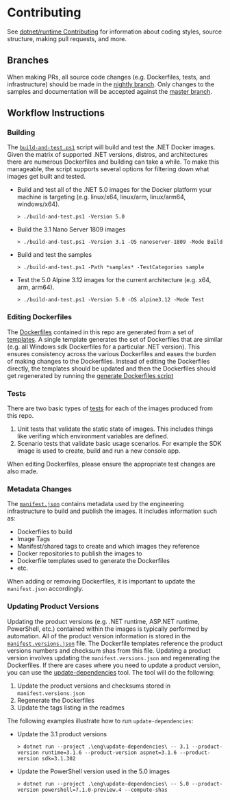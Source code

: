# Contributing

See [dotnet/runtime Contributing](https://github.com/dotnet/runtime/blob/master/CONTRIBUTING.md) for information about coding styles, source structure, making pull requests, and more.

## Branches

When making PRs, all source code changes (e.g. Dockerfiles, tests, and infrastructure) should be made in the [nightly branch](https://github.com/dotnet/dotnet-docker/tree/nightly). Only changes to the samples and documentation will be accepted against the [master branch](https://github.com/dotnet/dotnet-docker/tree/master).

## Workflow Instructions

### Building

The [`build-and-test.ps1`](https://github.com/dotnet/dotnet-docker/blob/master/build-and-test.ps1) script will build and test the .NET Docker images. Given the matrix of supported .NET versions, distros, and architectures there are numerous Dockerfiles and building can take a while. To make this manageable, the script supports several options for filtering down what images get built and tested.

- Build and test all of the .NET 5.0 images for the Docker platform your machine is targeting (e.g. linux/x64, linux/arm, linux/arm64, windows/x64).

    ``` console
    > ./build-and-test.ps1 -Version 5.0
    ```

- Build the 3.1 Nano Server 1809 images

    ``` console
    > ./build-and-test.ps1 -Version 3.1 -OS nanoserver-1809 -Mode Build
    ```

- Build and test the samples

    ``` console
    > ./build-and-test.ps1 -Path *samples* -TestCategories sample
    ```

- Test the 5.0 Alpine 3.12 images for the current architecture (e.g. x64, arm, arm64).

    ``` console
    > ./build-and-test.ps1 -Version 5.0 -OS alpine3.12 -Mode Test
    ```

### Editing Dockerfiles

The [Dockerfiles](https://github.com/search?q=repo%3Adotnet%2Fdotnet-docker+filename%3ADockerfile&type=Code&ref=advsearch&l=&l=) contained in this repo are generated from a set of [templates](https://github.com/dotnet/dotnet-docker/tree/master/eng/dockerfile-templates). A single template generates the set of Dockerfiles that are similar (e.g. all Windows sdk Dockerfiles for a particular .NET version).  This ensures consistency across the various Dockerfiles and eases the burden of making changes to the Dockerfiles.  Instead of editing the Dockerfiles directly, the templates should be updated and then the Dockerfiles should get regenerated by running the [generate Dockerfiles script](https://github.com/dotnet/dotnet-docker/blob/master/eng/dockerfile-templates/Get-GeneratedDockerfiles.ps1)

### Tests

There are two basic types of [tests](https://github.com/dotnet/dotnet-docker/tree/master/tests) for each of the images produced from this repo.

1. Unit tests that validate the static state of images.  This includes things like verifing which environment variables are defined.
1. Scenario tests that validate basic usage scenarios.  For example the SDK image is used to create, build and run a new console app.

When editing Dockerfiles, please ensure the appropriate test changes are also made.

### Metadata Changes

The [`manifest.json`](https://github.com/dotnet/dotnet-docker/blob/master/manifest.json) contains metadata used by the engineering infrastructure to build and publish the images.  It includes information such as:

- Dockerfiles to build
- Image Tags
- Manifest/shared tags to create and which images they reference
- Docker repositories to publish the images to
- Dockerfile templates used to generate the Dockerfiles
- etc.

When adding or removing Dockerfiles, it is important to update the `manifest.json` accordingly.

### Updating Product Versions

Updating the product versions (e.g. .NET runtime, ASP.NET runtime, PowerShell, etc.) contained within the images is typically performed by automation. All of the product version information is stored in the [`manifest.versions.json`](https://github.com/dotnet/dotnet-docker/blob/master/manifest.versions.json) file. The Dockerfile templates reference the product versions numbers and checksum shas from this file. Updating a product version involves updating the `manifest.versions.json` and regenerating the Dockerfiles. If there are cases where you need to update a product version, you can use the [update-dependencies](https://github.com/dotnet/dotnet-docker/tree/master/eng/update-dependencies) tool.  The tool will do the following:

1. Update the product versions and checksums stored in `manifest.versions.json`
1. Regenerate the Dockerfiles
1. Update the tags listing in the readmes

The following examples illustrate how to run `update-dependencies`:

- Update the 3.1 product versions

    ``` console
    > dotnet run --project .\eng\update-dependencies\ -- 3.1 --product-version runtime=3.1.6 --product-version aspnet=3.1.6 --product-version sdk=3.1.302
    ```

- Update the PowerShell version used in the 5.0 images

    ``` console
    > dotnet run --project .\eng\update-dependencies\ -- 5.0 --product-version powershell=7.1.0-preview.4 --compute-shas
    ```
